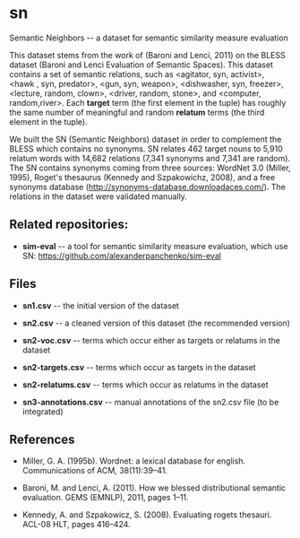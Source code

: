 sn
==

Semantic Neighbors -- a dataset for semantic similarity measure evaluation

This dataset stems from the work of (Baroni and Lenci, 2011) on the BLESS dataset (Baroni and Lenci Evaluation of Semantic Spaces). This dataset contains a set of semantic relations, such as <agitator, syn, activist>,  <hawk , syn, predator>, <gun, syn, weapon>, <dishwasher, syn, freezer>, <lecture, random, clown>, <driver, random, stone>, and <computer, random,river>. Each **target** term (the first element in the tuple) has roughly the same number of meaningful and random **relatum** terms (the third element in the tuple). 

We built the SN (Semantic Neighbors) dataset in order to complement the BLESS which contains no synonyms. SN relates 462 target nouns to 5,910 relatum words with 14,682  relations (7,341 synonyms and 7,341 are random). The SN contains synonyms coming from three sources: WordNet 3.0 (Miller, 1995), Roget's thesaurus (Kennedy and Szpakowichz, 2008), and a free synonyms database (http://synonyms-database.downloadaces.com/). The relations in the dataset were validated manually.    

Related repositories:
--------------------

- **sim-eval** -- a tool for semantic similarity measure evaluation, which use SN: https://github.com/alexanderpanchenko/sim-eval

Files
-----

- **sn1.csv** -- the initial version of the dataset

- **sn2.csv** -- a cleaned version of this dataset (the recommended version)

- **sn2-voc.csv** -- terms which occur either as targets or relatums in the dataset

- **sn2-targets.csv** -- terms which occur as targets in the dataset

- **sn2-relatums.csv** --  terms which occur as relatums in the dataset

- **sn3-annotations.csv** -- manual annotations of the sn2.csv file (to be integrated)

References
----------

- Miller, G. A. (1995b). Wordnet: a lexical database for english. Communications of ACM, 38(11):39–41.

- Baroni, M. and Lenci, A. (2011). How we blessed distributional semantic evaluation. GEMS (EMNLP), 2011, pages 1–11.

- Kennedy, A. and Szpakowicz, S. (2008). Evaluating rogets thesauri. ACL-08 HLT, pages 416–424.





